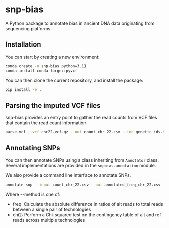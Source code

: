# snp-bias
A Python package to annotate bias in ancient DNA data originating from sequencing platforms.

## Installation

You can start by creating a new environment:

```bash
conda create -n snp-bias python=3.11 
conda install conda-forge::pyvcf
```

You can then clone the current repository, and install the package:

```bash
pip install -e .
```

## Parsing the imputed VCF files
snp-bias provides an entry point to gather the read counts from VCF files that contain the read count information.

```bash
parse-vcf --vcf chr22.vcf.gz --out count_chr_22.csv --ind genetic_ids.txt
```

## Annotating SNPs
You can then annotate SNPs using a class inheriting from `Annotator` class. Several implementations are provided in the `snpbias.annotation` module.

We also provide a command line interface to annotate SNPs.

```bash
annotate-snp --input count_chr_22.csv --out annotated_freq_chr_22.csv --method freq
```
Where --method is one of:
- freq: Calculate the absolute difference in ratios of alt reads to total reads between a single pair of technologies
- chi2: Perform a Chi-squared test on the contingency table of alt and ref reads across multiple technologies
